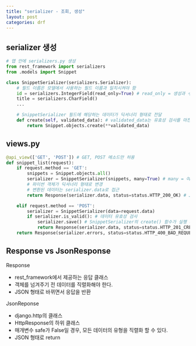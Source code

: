 ```yaml
---
title: "serializer - 조회, 생성"
layout: post
categories: drf
--- 
```



## serializer 생성
```python
# 앱 안에 serializers.py 생성
from rest_framework import serializers
from .models import Snippet

class SnippetSerializer(serializers.Serializer):
    # 필드 이름은 모델에서 사용하는 필드 이름과 일치시켜야 함
    id = serializers.IntegerField(read_only=True) # read_only = 생성과 수정이 제한
    title = serializers.CharField()
    ...

    # SnippetSerializer 필드에 해당하는 데이터가 딕셔너리 형태로 전달
    def create(self, validated_data): # validated_data는 유효성 검사를 마친 데이터
        return Snippet.objects.create(**validated_data)
```


## views.py
```python
@api_view(['GET', 'POST']) # GET, POST 메소드만 허용
def snippet_list(request):
    if request.method == 'GET':
        snippets = Snippet.objects.all()
        serializer = SnippetSerializer(snippets, many=True) # many = 여러 데이터를 직렬화할 때
        # 파이썬 객체가 딕셔너리 형태로 변경
        # 변환된 데이터는 serializer.data로 접근
        return Response(serializer.data, status=status.HTTP_200_OK) # JSON 형태로 변경

    elif request.method == 'POST':
        serializer = SnippetSerializer(data=request.data)
        if serializer.is_valid(): # 데이터 유효성 검사
            serializer.save() # SnippetSerializer의 create() 함수가 실행 되어 객체 생성
            return Response(serializer.data, status=status.HTTP_201_CREATED)
    return Response(serializer.errors, status=status.HTTP_400_BAD_REQUEST)
```

## Response vs JsonResponse
Response 
- rest_framework에서 제공하는 응답 클래스
- 객체를 넘겨주기 전 데이터를 직렬화해야 한다.
- JSON 형태로 바뀌면서 응답을 반환


JsonReponse
- django.http의 클래스
- HttpResponse의 하위 클래스
- 매개변수 safe가 False일 경우, 모든 데이터의 유형을 직렬화 할 수 있다.
- JSON 형태로 return